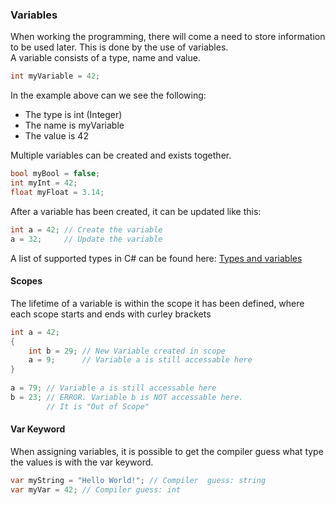 ### Variables
When working the programming, there will come a need to store information to be used later. This is done by the use of variables.  
A variable consists of a type, name and value.
```csharp
int myVariable = 42;
```
In the example above can we see the following:
* The type is int (Integer)
* The name is myVariable
* The value is 42

Multiple variables can be created and exists together.
```csharp
bool myBool = false;
int myInt = 42;
float myFloat = 3.14;
```
After a variable has been created, it can be updated like this:
```csharp
int a = 42; // Create the variable
a = 32;     // Update the variable
```
A list of supported types in C# can be found here: [Types and variables](https://docs.microsoft.com/en-us/dotnet/csharp/language-reference/builtin-types/integral-numeric-types)

#### Scopes
The lifetime of a variable is within the scope it has been defined, where each scope starts and ends with curley brackets
```csharp
int a = 42;
{
    int b = 29; // New Variable created in scope
    a = 9;      // Variable a is still accessable here
}
 
a = 79; // Variable a is still accessable here
b = 23; // ERROR. Variable b is NOT accessable here.
        // It is "Out of Scope"
```
#### Var Keyword
When assigning variables, it is possible to get the compiler guess what type the values is with the var keyword.
```csharp
var myString = "Hello World!"; // Compiler  guess: string
var myVar = 42; // Compiler guess: int
```
